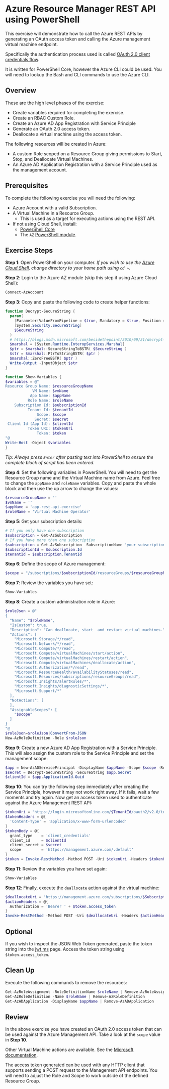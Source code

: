 # Azure Resource Manager REST API using PowerShell

This exercise will demonstrate how to call the Azure REST APIs by generating an OAuth access token and calling the Azure management virtual machine endpoint.

Specifically the authentication process used is called [OAuth 2.0 client credentials flow](https://docs.microsoft.com/en-us/azure/active-directory/develop/v2-oauth2-client-creds-grant-flow).

It is written for PowerShell Core, however the Azure CLI could be used. You will need to lookup the Bash and CLI commands to use the Azure CLI.

## Overview

These are the high level phases of the exercise:

* Create variables required for completing the exercise.
* Create an RBAC Custom Role.
* Create an Azure AD App Registration with Service Principle
* Generate an OAuth 2.0 access token.
* Deallocate a virtual machine using the access token.

The following resources will be created in Azure:

* A custom Role scoped on a Resource Group giving permissions to Start, Stop, and Deallocate Virtual Machines.
* An Azure AD Application Registration with a Service Principle used as the management account.

## Prerequisites

To complete the following exercise you will need the following:

* Azure Account with a valid Subscription.
* A Virtual Machine in a Resource Group.
  * This is used as a target for executing actions using the REST API.
* If not using Cloud Shell, install:
  * [PowerShell Core](https://github.com/PowerShell/PowerShell/releases)
  * The `AZ` [PowerShell module](https://www.powershellgallery.com/packages?q=az).

## Exercise Steps

**Step 1**: Open PowerShell on your computer. _If you wish to use the [Azure Cloud Shell](https://shell.azure.com/), change directory to your home path using `cd ~`._

**Step 2**: Login to the Azure AZ module (skip this step if using Azure Cloud Shell):

```powershell
Connect-AzAccount
```

**Step 3**: Copy and paste the following code to create helper functions:

```powershell
function Decrypt-SecureString {
  param(
    [Parameter(ValueFromPipeline = $true, Mandatory = $true, Position = 0)]
    [System.Security.SecureString]
    $SecureString
  )
  # https://blogs.msdn.microsoft.com/besidethepoint/2010/09/21/decrypt-secure-strings-in-powershell/
  $marshal = [System.Runtime.InteropServices.Marshal]
  $ptr = $marshal::SecureStringToBSTR( $SecureString )
  $str = $marshal::PtrToStringBSTR( $ptr )
  $marshal::ZeroFreeBSTR( $ptr )
  Write-Output -InputObject $str
}

function Show-Variables {
$variables = @"
Resource Group Name: $resourceGroupName
            VM Name: $vmName
           App Name: $appName
          Role Name: $roleName
    Subscription Id: $subscriptionId
          Tenant Id: $tenantId
              Scope: $scope
             Secret: $secret
 Client Id (App Id): $clientId
          Token URI: $tokenUri
              Token: $token
"@
Write-Host -Object $variables
}
```

_Tip: Always press `Enter` after pasting text into PowerShell to ensure the complete block of script has been entered._

**Step 4**: Set the following variables in PowerShell. You will need to get the Resource Group name and the Virtual Machine name from Azure. Feel free to change the `appName` and `roleName` variables. Copy and paste the whole block and then use the up arrow to change the values:

```powershell
$resourceGroupName = ''
$vmName = ''
$appName = 'app-rest-api-exercise'
$roleName = 'Virtual Machine Operator'
```

**Step 5**: Get your subscription details:

```powershell
# If you only have one subscription
$subscription = Get-AzSubscription
# If you have more than one subscription
$subscription = Get-AzSubscription -SubscriptionName 'your subscription name'
$subscriptionId = $subscription.Id
$tenantId = $subscription.TenantId
```

**Step 6**: Define the scope of Azure management:

```powershell
$scope = "/subscriptions/$subscriptionId/resourceGroups/$resourceGroupName"
```

**Step 7**: Review the variables you have set:

```powershell
Show-Variables
```

**Step 8**: Create a custom administration role in Azure:

```powershell
$roleJson = @"
{
  "Name": "$roleName",
  "IsCustom": true,
  "Description": "Can deallocate, start  and restart virtual machines.",
  "Actions": [
    "Microsoft.Storage/*/read",
    "Microsoft.Network/*/read",
    "Microsoft.Compute/*/read",
    "Microsoft.Compute/virtualMachines/start/action",
    "Microsoft.Compute/virtualMachines/restart/action",
    "Microsoft.Compute/virtualMachines/deallocate/action",
    "Microsoft.Authorization/*/read",
    "Microsoft.ResourceHealth/availabilityStatuses/read",
    "Microsoft.Resources/subscriptions/resourceGroups/read",
    "Microsoft.Insights/alertRules/*",
    "Microsoft.Insights/diagnosticSettings/*",
    "Microsoft.Support/*"
  ],
  "NotActions": [
  ],
  "AssignableScopes": [
    "$scope"
  ]
}
"@
$roleJson=$roleJson|ConvertFrom-JSON
New-AzRoleDefinition -Role $roleJson
```

**Step 9**: Create a new Azure AD App Registration with a Service Principle. This will also assign the custom role to the Service Principle and set the management scope:

```powershell
$app = New-AzADServicePrincipal -DisplayName $appName -Scope $scope -Role $roleName
$secret = Decrypt-SecureString -SecureString $app.Secret
$clientId = $app.ApplicationId.Guid
```

**Step 10**: You can try the following step immediately after creating the Service Principle, however it may not work right away. If it fails, wait a few moments and try again. Now get an access token used to authenticate against the Azure Management REST API:

```powershell
$tokenUri = "https://login.microsoftonline.com/$TenantId/oauth2/v2.0/token"
$tokenHeaders = @{
  'Content-Type' = 'application/x-www-form-urlencoded'
}
$tokenBody = @{
  grant_type    = 'client_credentials'
  client_id     = $clientId
  client_secret = $secret
  scope         = 'https://management.azure.com/.default'
}
$token = Invoke-RestMethod -Method POST -Uri $tokenUri -Headers $tokenHeaders -Body $tokenBody
```

**Step 11**: Review the variables you have set again:

```powershell
Show-Variables
```

**Step 12**: Finally, execute the `deallocate` action against the virtual machine:

```powershell
$deallocateUri = "https://management.azure.com/subscriptions/$SubscriptionId/resourceGroups/$ResourceGroupName/providers/Microsoft.Compute/virtualMachines/$VMName/deallocate?api-version=2018-06-01"
$actionHeaders = @{
  Authorization = 'Bearer ' + $token.access_token
}
Invoke-RestMethod -Method POST -Uri $deallocateUri -Headers $actionHeaders -Verbose
```

## Optional

If you wish to inspect the JSON Web Token generated, paste the token string into the [jwt.ms](http://jwt.ms/) page. Access the token string using `$token.access_token`.

## Clean Up

Execute the following commands to remove the resources:

```powershell
Get-AzRoleAssignment -RoleDefinitionName $roleName | Remove-AzRoleAssignment
Get-AzRoleDefinition -Name $roleName | Remove-AzRoleDefinition
Get-AzADApplication -DisplayName $appName | Remove-AzADApplication
```

## Review

In the above exercise you have created an OAuth 2.0 access token that can be used against the Azure Management API. Take a look at the `scope` value in **Step 10**.

Other Virtual Machine actions are available. See the [Microsoft documentation](https://docs.microsoft.com/en-us/rest/api/compute/virtualmachines).

The access token generated can be used with any HTTP client that supports sending a POST request to the Management API endpoints. You will need to adjust the Role and Scope to work outside of the defined Resource Group.


